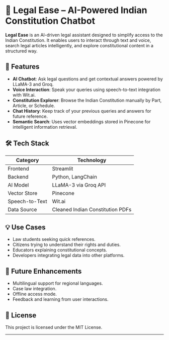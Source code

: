 
# 🧠 Legal Ease – AI-Powered Indian Constitution Chatbot

**Legal Ease** is an AI-driven legal assistant designed to simplify access to the Indian Constitution. It enables users to interact through text and voice, search legal articles intelligently, and explore constitutional content in a structured way.

## 🚀 Features

* **AI Chatbot**: Ask legal questions and get contextual answers powered by LLaMA-3 and Groq.
* **Voice Interaction**: Speak your queries using speech-to-text integration with Wit.ai.
* **Constitution Explorer**: Browse the Indian Constitution manually by Part, Article, or Schedule.
* **Chat History**: Keep track of your previous queries and answers for future reference.
* **Semantic Search**: Uses vector embeddings stored in Pinecone for intelligent information retrieval.

## 🛠️ Tech Stack

| Category       | Technology                       |
| -------------- | -------------------------------- |
| Frontend       | Streamlit                        |
| Backend        | Python, LangChain                |
| AI Model       | LLaMA-3 via Groq API             |
| Vector Store   | Pinecone                         |
| Speech-to-Text | Wit.ai                           |
| Data Source    | Cleaned Indian Constitution PDFs |



## 💡 Use Cases

* Law students seeking quick references.
* Citizens trying to understand their rights and duties.
* Educators explaining constitutional concepts.
* Developers integrating legal data into other platforms.

## 📘 Future Enhancements

* Multilingual support for regional languages.
* Case law integration.
* Offline access mode.
* Feedback and learning from user interactions.

## 📜 License

This project is licensed under the MIT License.

---

